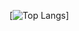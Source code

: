 [![Top Langs](https://github-readme-stats.vercel.app/api/top-langs/?username=kitparl&layout=compact&theme=radical&hide=html)]
